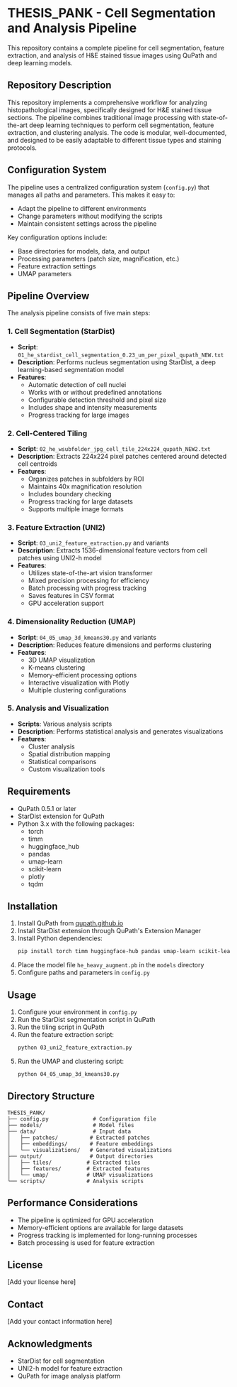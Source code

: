 # THESIS_PANK - Cell Segmentation and Analysis Pipeline

This repository contains a complete pipeline for cell segmentation, feature extraction, and analysis of H&E stained tissue images using QuPath and deep learning models.

## Repository Description

This repository implements a comprehensive workflow for analyzing histopathological images, specifically designed for H&E stained tissue sections. The pipeline combines traditional image processing with state-of-the-art deep learning techniques to perform cell segmentation, feature extraction, and clustering analysis. The code is modular, well-documented, and designed to be easily adaptable to different tissue types and staining protocols.

## Configuration System

The pipeline uses a centralized configuration system (`config.py`) that manages all paths and parameters. This makes it easy to:
- Adapt the pipeline to different environments
- Change parameters without modifying the scripts
- Maintain consistent settings across the pipeline

Key configuration options include:
- Base directories for models, data, and output
- Processing parameters (patch size, magnification, etc.)
- Feature extraction settings
- UMAP parameters

## Pipeline Overview

The analysis pipeline consists of five main steps:

### 1. Cell Segmentation (StarDist)
- **Script**: `01_he_stardist_cell_segmentation_0.23_um_per_pixel_qupath_NEW.txt`
- **Description**: Performs nucleus segmentation using StarDist, a deep learning-based segmentation model
- **Features**:
  - Automatic detection of cell nuclei
  - Works with or without predefined annotations
  - Configurable detection threshold and pixel size
  - Includes shape and intensity measurements
  - Progress tracking for large images

### 2. Cell-Centered Tiling
- **Script**: `02_he_wsubfolder_jpg_cell_tile_224x224_qupath_NEW2.txt`
- **Description**: Extracts 224x224 pixel patches centered around detected cell centroids
- **Features**:
  - Organizes patches in subfolders by ROI
  - Maintains 40x magnification resolution
  - Includes boundary checking
  - Progress tracking for large datasets
  - Supports multiple image formats

### 3. Feature Extraction (UNI2)
- **Script**: `03_uni2_feature_extraction.py` and variants
- **Description**: Extracts 1536-dimensional feature vectors from cell patches using UNI2-h model
- **Features**:
  - Utilizes state-of-the-art vision transformer
  - Mixed precision processing for efficiency
  - Batch processing with progress tracking
  - Saves features in CSV format
  - GPU acceleration support

### 4. Dimensionality Reduction (UMAP)
- **Script**: `04_05_umap_3d_kmeans30.py` and variants
- **Description**: Reduces feature dimensions and performs clustering
- **Features**:
  - 3D UMAP visualization
  - K-means clustering
  - Memory-efficient processing options
  - Interactive visualization with Plotly
  - Multiple clustering configurations

### 5. Analysis and Visualization
- **Scripts**: Various analysis scripts
- **Description**: Performs statistical analysis and generates visualizations
- **Features**:
  - Cluster analysis
  - Spatial distribution mapping
  - Statistical comparisons
  - Custom visualization tools

## Requirements

- QuPath 0.5.1 or later
- StarDist extension for QuPath
- Python 3.x with the following packages:
  - torch
  - timm
  - huggingface_hub
  - pandas
  - umap-learn
  - scikit-learn
  - plotly
  - tqdm

## Installation

1. Install QuPath from [qupath.github.io](https://qupath.github.io)
2. Install StarDist extension through QuPath's Extension Manager
3. Install Python dependencies:
   ```bash
   pip install torch timm huggingface-hub pandas umap-learn scikit-learn plotly tqdm
   ```
4. Place the model file `he_heavy_augment.pb` in the `models` directory
5. Configure paths and parameters in `config.py`

## Usage

1. Configure your environment in `config.py`
2. Run the StarDist segmentation script in QuPath
3. Run the tiling script in QuPath
4. Run the feature extraction script:
   ```bash
   python 03_uni2_feature_extraction.py
   ```
5. Run the UMAP and clustering script:
   ```bash
   python 04_05_umap_3d_kmeans30.py
   ```

## Directory Structure

```
THESIS_PANK/
├── config.py              # Configuration file
├── models/                # Model files
├── data/                  # Input data
│   ├── patches/          # Extracted patches
│   ├── embeddings/       # Feature embeddings
│   └── visualizations/   # Generated visualizations
├── output/               # Output directories
│   ├── tiles/           # Extracted tiles
│   ├── features/        # Extracted features
│   └── umap/            # UMAP visualizations
└── scripts/             # Analysis scripts
```

## Performance Considerations

- The pipeline is optimized for GPU acceleration
- Memory-efficient options are available for large datasets
- Progress tracking is implemented for long-running processes
- Batch processing is used for feature extraction

## License

[Add your license here]

## Contact

[Add your contact information here]

## Acknowledgments

- StarDist for cell segmentation
- UNI2-h model for feature extraction
- QuPath for image analysis platform 